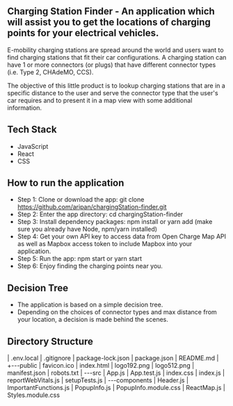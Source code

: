 ## Charging Station Finder - An application which will assist you to get the locations of charging points for your electrical vehicles.

E-mobility charging stations are spread around the world and users want to find charging stations that fit their car configurations. A charging station can have 1 or more connectors (or plugs) that have different connector types (i.e. Type 2, CHAdeMO, CCS).

The objective of this little product is to lookup charging stations that are in a specific distance to the user and serve the connector type that the user's car requires and to present it in a map view with some additional information.

## Tech Stack

- JavaScript
- React
- CSS

## How to run the application

- Step 1: Clone or download the app: git clone https://github.com/aripan/chargingStation-finder.git
- Step 2: Enter the app directory: cd chargingStation-finder
- Step 3: Install dependency packages: npm install or yarn add (make sure you already have Node, npm/yarn installed)
- Step 4: Get your own API key to access data from Open Charge Map API as well as Mapbox access token to include Mapbox into your application.
- Step 5: Run the app: npm start or yarn start
- Step 6: Enjoy finding the charging points near you.

## Decision Tree

- The application is based on a simple decision tree.
- Depending on the choices of connector types and max distance from your location, a decision is made behind the scenes.

## Directory Structure

| .env.local
| .gitignore
| package-lock.json
| package.json
| README.md
|
+---public
| favicon.ico
| index.html
| logo192.png
| logo512.png
| manifest.json
| robots.txt
|
\---src
| App.js
| App.test.js
| index.css
| index.js
| reportWebVitals.js
| setupTests.js
|
\---components
| Header.js
| ImportantFunctions.js
| PopupInfo.js
| PopupInfo.module.css
| ReactMap.js
| Styles.module.css
